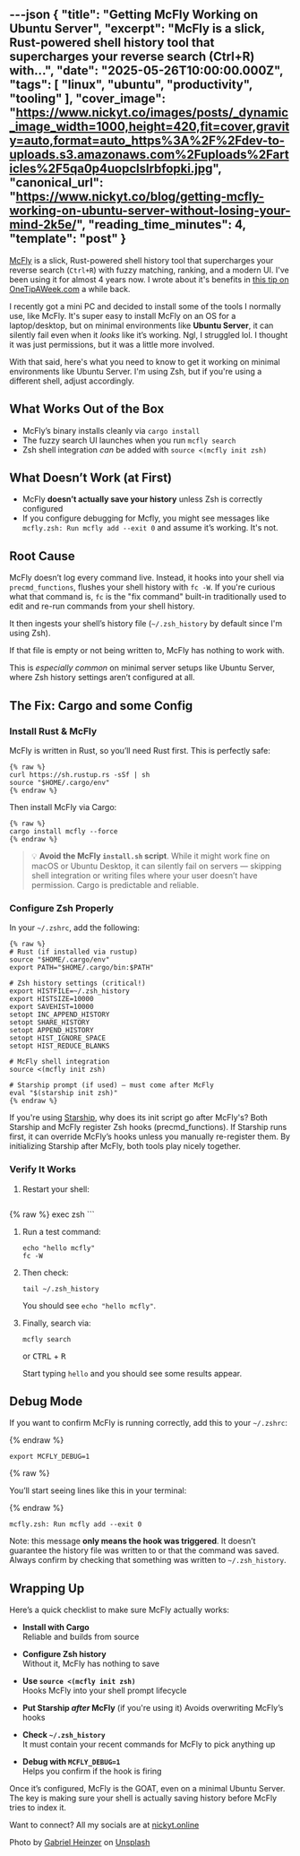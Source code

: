 ---json
{
  "title": "Getting McFly Working on Ubuntu Server",
  "excerpt": "McFly is a slick, Rust-powered shell history tool that supercharges your reverse search (Ctrl+R) with...",
  "date": "2025-05-26T10:00:00.000Z",
  "tags": [
    "linux",
    "ubuntu",
    "productivity",
    "tooling"
  ],
  "cover_image": "https://www.nickyt.co/images/posts/_dynamic_image_width=1000,height=420,fit=cover,gravity=auto,format=auto_https%3A%2F%2Fdev-to-uploads.s3.amazonaws.com%2Fuploads%2Farticles%2F5qa0p4uopclslrbfopki.jpg",
  "canonical_url": "https://www.nickyt.co/blog/getting-mcfly-working-on-ubuntu-server-without-losing-your-mind-2k5e/",
  "reading_time_minutes": 4,
  "template": "post"
}
---

[McFly](https://github.com/cantino/mcfly) is a slick, Rust-powered shell history tool that supercharges your reverse search (`Ctrl+R`) with fuzzy matching, ranking, and a modern UI. I've been using it for almost 4 years now. I wrote about it's benefits in [this tip on OneTipAWeek.com](https://one-tip-a-week.beehiiv.com/p/one-tip-a-week-what-s-up-mcfly) a while back.

I recently got a mini PC and decided to install some of the tools I normally use, like McFly. It's super easy to install McFly on an OS for a laptop/desktop, but on minimal environments like **Ubuntu Server**, it can silently fail even when it *looks* like it’s working. Ngl, I struggled lol. I thought it was just permissions, but it was a little more involved.

With that said, here's what you need to know to get it working on minimal environments like Ubuntu Server. I'm using Zsh, but if you're using a different shell, adjust accordingly.

## What Works Out of the Box

- McFly’s binary installs cleanly via `cargo install`
- The fuzzy search UI launches when you run `mcfly search`
- Zsh shell integration *can* be added with `source <(mcfly init zsh)`

## What Doesn’t Work (at First)

- McFly **doesn’t actually save your history** unless Zsh is correctly configured
- If you configure debugging for Mcfly, you might see messages like `mcfly.zsh: Run mcfly add --exit 0` and assume it’s working. It's not.

## Root Cause

McFly doesn’t log every command live. Instead, it hooks into your shell via `precmd_functions`, flushes your shell history with `fc -W`. If you're curious what that command is, `fc` is the "fix command" built-in traditionally used to edit and re-run commands from your shell history.

It then ingests your shell’s history file (`~/.zsh_history` by default since I'm using Zsh). 

If that file is empty or not being written to, McFly has nothing to work with.

This is *especially common* on minimal server setups like Ubuntu Server, where Zsh history settings aren’t configured at all.

## The Fix: Cargo and some Config

### Install Rust & McFly

McFly is written in Rust, so you’ll need Rust first. This is perfectly safe:

```
{% raw %}
curl https://sh.rustup.rs -sSf | sh
source "$HOME/.cargo/env"
{% endraw %}
```

Then install McFly via Cargo:

```
{% raw %}
cargo install mcfly --force
{% endraw %}
```

> 💡 **Avoid the McFly `install.sh` script**. While it might work fine on macOS or Ubuntu Desktop, it can silently fail on servers — skipping shell integration or writing files where your user doesn’t have permission. Cargo is predictable and reliable.

### Configure Zsh Properly

In your `~/.zshrc`, add the following:

```
{% raw %}
# Rust (if installed via rustup)
source "$HOME/.cargo/env"
export PATH="$HOME/.cargo/bin:$PATH"

# Zsh history settings (critical!)
export HISTFILE=~/.zsh_history
export HISTSIZE=10000
export SAVEHIST=10000
setopt INC_APPEND_HISTORY
setopt SHARE_HISTORY
setopt APPEND_HISTORY
setopt HIST_IGNORE_SPACE
setopt HIST_REDUCE_BLANKS

# McFly shell integration
source <(mcfly init zsh)

# Starship prompt (if used) — must come after McFly
eval "$(starship init zsh)"
{% endraw %}
```

If you're using [Starship](https://starship.rs/), why does its init script go after McFly's? Both Starship and McFly register Zsh hooks (precmd_functions). If Starship runs first, it can override McFly’s hooks unless you manually re-register them. By initializing Starship after McFly, both tools play nicely together.

### Verify It Works

1. Restart your shell:

    ```
{% raw %}
    exec zsh
    ```

1. Run a test command:

    ```
    echo "hello mcfly"
    fc -W
    ```

1. Then check:

    ```
    tail ~/.zsh_history
    ```

    You should see `echo "hello mcfly"`.

1. Finally, search via:

    ```
    mcfly search 
    ```
    
    or <kbd>CTRL</kbd> + <kbd>R</kbd>


    Start typing `hello` and you should see some results appear.


## Debug Mode

If you want to confirm McFly is running correctly, add this to your `~/.zshrc`:

{% endraw %}
```
export MCFLY_DEBUG=1
```
{% raw %}

You’ll start seeing lines like this in your terminal:

{% endraw %}
```
mcfly.zsh: Run mcfly add --exit 0
```

Note: this message **only means the hook was triggered**. It doesn’t guarantee the history file was written to or that the command was saved. Always confirm by checking that something was written to `~/.zsh_history`.

## Wrapping Up

Here’s a quick checklist to make sure McFly actually works:

- **Install with Cargo**  
  Reliable and builds from source

- **Configure Zsh history**  
  Without it, McFly has nothing to save

- **Use `source <(mcfly init zsh)`**  
  Hooks McFly into your shell prompt lifecycle

- **Put Starship *after* McFly**  (if you're using it)
  Avoids overwriting McFly’s hooks

- **Check `~/.zsh_history`**  
  It must contain your recent commands for McFly to pick anything up

- **Debug with `MCFLY_DEBUG=1`**  
  Helps you confirm if the hook is firing

Once it’s configured, McFly is the GOAT, even on a minimal Ubuntu Server. The key is making sure your shell is actually saving history before McFly tries to index it.

Want to connect? 
All my socials are at [nickyt.online](https://nickyt.online)

Photo by <a href="https://unsplash.com/@6heinz3r?utm_content=creditCopyText&utm_medium=referral&utm_source=unsplash">Gabriel Heinzer</a> on <a href="https://unsplash.com/photos/green-and-black-digital-device-xbEVM6oJ1Fs?utm_content=creditCopyText&utm_medium=referral&utm_source=unsplash">Unsplash</a>
